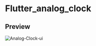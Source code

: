 # Flutter_analog_clock

## Preview

![Analog-Clock-ui](https://user-images.githubusercontent.com/38382273/115608530-0f268c00-a2ef-11eb-8840-e7d512b52568.png)
